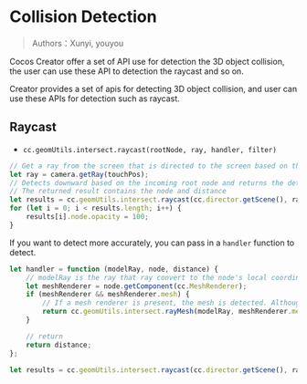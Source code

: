 # Collision Detection

> Authors：Xunyi, youyou

Cocos Creator offer a set of API use for detection the 3D object collision, the user can use these API to detection the raycast and so on.

Creator provides a set of apis for detecting 3D object collision, and user can use these APIs for detection such as raycast.

## Raycast

- `cc.geomUtils.intersect.raycast(rootNode, ray, handler, filter)`

```js
// Get a ray from the screen that is directed to the screen based on the point clicked
let ray = camera.getRay(touchPos);
// Detects downward based on the incoming root node and returns the detection results
// The returned result contains the node and distance
let results = cc.geomUtils.intersect.raycast(cc.director.getScene(), ray);
for (let i = 0; i < results.length; i++) {
    results[i].node.opacity = 100;
}
```

If you want to detect more accurately, you can pass in a `handler` function to detect.

```js
let handler = function (modelRay, node, distance) {
    // modelRay is the ray that ray convert to the node's local coordinate system
    let meshRenderer = node.getComponent(cc.MeshRenderer);
    if (meshRenderer && meshRenderer.mesh) {
        // If a mesh renderer is present, the mesh is detected. Although it consumes more performance, but the detection is more accurate
        return cc.geomUtils.intersect.rayMesh(modelRay, meshRenderer.mesh);
    }

    // return
    return distance;
};

let results = cc.geomUtils.intersect.raycast(cc.director.getScene(), ray, handler);
```
